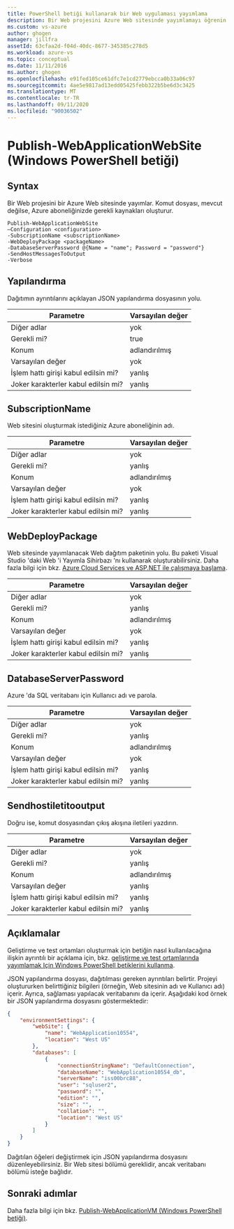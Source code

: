 ```yaml
---
title: PowerShell betiği kullanarak bir Web uygulaması yayımlama
description: Bir Web projesini Azure Web sitesinde yayımlamayı öğrenin. Bu betik, mevcut değilse, Azure aboneliğinizde gerekli kaynakları oluşturur.
ms.custom: vs-azure
author: ghogen
manager: jillfra
assetId: 63cfaa2d-f04d-40dc-8677-345385c278d5
ms.workload: azure-vs
ms.topic: conceptual
ms.date: 11/11/2016
ms.author: ghogen
ms.openlocfilehash: e91fed105ce61dfc7e1cd2779ebcca0b33a06c97
ms.sourcegitcommit: 4ae5e9817ad13edd05425febb322b5be6d3c3425
ms.translationtype: MT
ms.contentlocale: tr-TR
ms.lasthandoff: 09/11/2020
ms.locfileid: "90036502"
---
```

# <a name="publish-webapplicationwebsite-windows-powershell-script"></a>Publish-WebApplicationWebSite (Windows PowerShell betiği)
## <a name="syntax"></a>Syntax
Bir Web projesini bir Azure Web sitesinde yayımlar. Komut dosyası, mevcut değilse, Azure aboneliğinizde gerekli kaynakları oluşturur.

```
Publish-WebApplicationWebSite
–Configuration <configuration>
-SubscriptionName <subscriptionName>
-WebDeployPackage <packageName>
-DatabaseServerPassword @{Name = "name"; Password = "password"}
-SendHostMessagesToOutput
-Verbose
```

## <a name="configuration"></a>Yapılandırma
Dağıtımın ayrıntılarını açıklayan JSON yapılandırma dosyasının yolu.

| Parametre | Varsayılan değer |
| --- | --- |
| Diğer adlar |yok |
| Gerekli mi? |true |
| Konum |adlandırılmış |
| Varsayılan değer |yok |
| İşlem hattı girişi kabul edilsin mi? |yanlış |
| Joker karakterler kabul edilsin mi? |yanlış |

## <a name="subscriptionname"></a>SubscriptionName
Web sitesini oluşturmak istediğiniz Azure aboneliğinin adı.

| Parametre | Varsayılan değer |
| --- | --- |
| Diğer adlar |yok |
| Gerekli mi? |yanlış |
| Konum |adlandırılmış |
| Varsayılan değer |yok |
| İşlem hattı girişi kabul edilsin mi? |yanlış |
| Joker karakterler kabul edilsin mi? |yanlış |

## <a name="webdeploypackage"></a>WebDeployPackage
Web sitesinde yayımlanacak Web dağıtım paketinin yolu. Bu paketi Visual Studio 'daki Web 'i Yayımla Sihirbazı 'nı kullanarak oluşturabilirsiniz. Daha fazla bilgi için bkz. [Azure Cloud Services ve ASP.NET ile çalışmaya başlama](vs-azure-tools-publish-webapplicationwebsite-windows-powershell-script.md).

| Parametre | Varsayılan değer |
| --- | --- |
| Diğer adlar |yok |
| Gerekli mi? |yanlış |
| Konum |adlandırılmış |
| Varsayılan değer |yok |
| İşlem hattı girişi kabul edilsin mi? |yanlış |
| Joker karakterler kabul edilsin mi? |yanlış |

## <a name="databaseserverpassword"></a>DatabaseServerPassword
Azure 'da SQL veritabanı için Kullanıcı adı ve parola.

| Parametre | Varsayılan değer |
| --- | --- |
| Diğer adlar |yok |
| Gerekli mi? |yanlış |
| Konum |adlandırılmış |
| Varsayılan değer |yok |
| İşlem hattı girişi kabul edilsin mi? |yanlış |
| Joker karakterler kabul edilsin mi? |yanlış |

## <a name="sendhostmessagestooutput"></a>Sendhostiletitooutput
Doğru ise, komut dosyasından çıkış akışına iletileri yazdırın.

| Parametre | Varsayılan değer |
| --- | --- |
| Diğer adlar |yok |
| Gerekli mi? |yanlış |
| Konum |adlandırılmış |
| Varsayılan değer |yanlış |
| İşlem hattı girişi kabul edilsin mi? |yanlış |
| Joker karakterler kabul edilsin mi? |yanlış |

## <a name="remarks"></a>Açıklamalar
Geliştirme ve test ortamları oluşturmak için betiğin nasıl kullanılacağına ilişkin ayrıntılı bir açıklama için, bkz. [geliştirme ve test ortamlarında yayımlamak Için Windows PowerShell betiklerini kullanma](vs-azure-tools-publishing-using-powershell-scripts.md).

JSON yapılandırma dosyası, dağıtılması gereken ayrıntıları belirtir. Projeyi oluştururken belirttiğiniz bilgileri (örneğin, Web sitesinin adı ve Kullanıcı adı) içerir. Ayrıca, sağlaması yapılacak veritabanını da içerir. Aşağıdaki kod örnek bir JSON yapılandırma dosyasını göstermektedir:

```json
{
    "environmentSettings": {
        "webSite": {
            "name": "WebApplication10554",
            "location": "West US"
        },
        "databases": [
            {
                "connectionStringName": "DefaultConnection",
                "databaseName": "WebApplication10554_db",
                "serverName": "iss00brc88",
                "user": "sqluser2",
                "password": "",
                "edition": "",
                "size": "",
                "collation": "",
                "location": "West US"
            }
        ]
    }
}
```

Dağıtılan öğeleri değiştirmek için JSON yapılandırma dosyasını düzenleyebilirsiniz. Bir Web sitesi bölümü gereklidir, ancak veritabanı bölümü isteğe bağlıdır.

## <a name="next-steps"></a>Sonraki adımlar
Daha fazla bilgi için bkz. [Publish-WebApplicationVM (Windows PowerShell betiği)](vs-azure-tools-publish-webapplicationvm.md).
